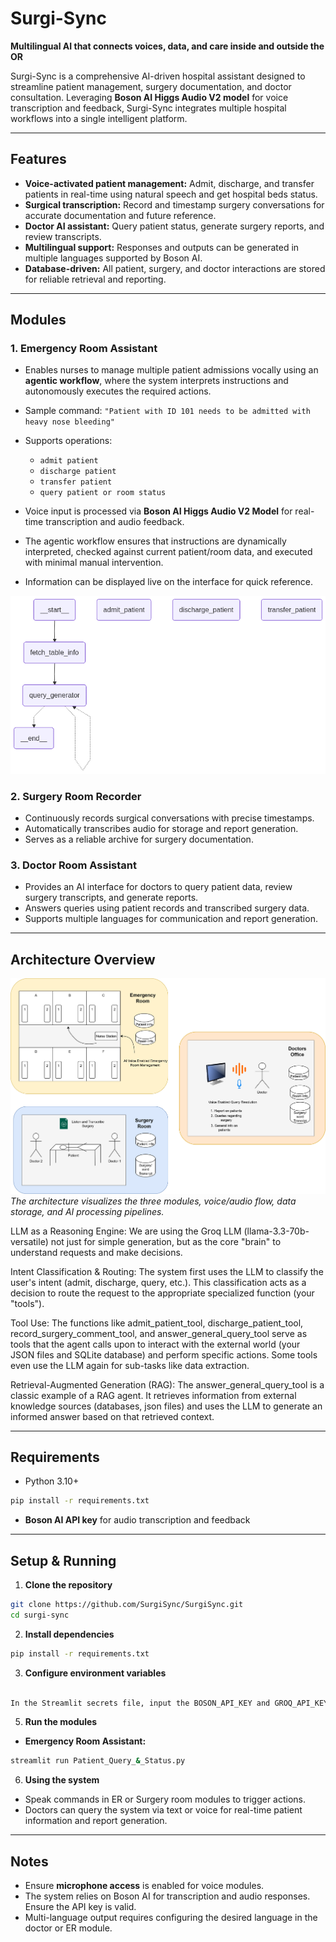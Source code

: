 # Surgi-Sync

**Multilingual AI that connects voices, data, and care inside and outside the OR**

Surgi-Sync is a comprehensive AI-driven hospital assistant designed to streamline patient management, surgery documentation, and doctor consultation. Leveraging **Boson AI Higgs Audio V2 model** for voice transcription and feedback, Surgi-Sync integrates multiple hospital workflows into a single intelligent platform.

---

## Features

* **Voice-activated patient management:** Admit, discharge, and transfer patients in real-time using natural speech and get hospital beds status.
* **Surgical transcription:** Record and timestamp surgery conversations for accurate documentation and future reference.
* **Doctor AI assistant:** Query patient status, generate surgery reports, and review transcripts.
* **Multilingual support:** Responses and outputs can be generated in multiple languages supported by Boson AI.
* **Database-driven:** All patient, surgery, and doctor interactions are stored for reliable retrieval and reporting.

---

## Modules

### 1. Emergency Room Assistant

* Enables nurses to manage multiple patient admissions vocally using an **agentic workflow**, where the system interprets instructions and autonomously executes the required actions.
* Sample command: `"Patient with ID 101 needs to be admitted with heavy nose bleeding"`
* Supports operations:

  * `admit patient`
  * `discharge patient`
  * `transfer patient`
  * `query patient or room status`
* Voice input is processed via **Boson AI Higgs Audio V2 Model** for real-time transcription and audio feedback.
* The agentic workflow ensures that instructions are dynamically interpreted, checked against current patient/room data, and executed with minimal manual intervention.
* Information can be displayed live on the interface for quick reference.

![Emergency Room Agent Setup](./media/output.png)

### 2. Surgery Room Recorder

* Continuously records surgical conversations with precise timestamps.
* Automatically transcribes audio for storage and report generation.
* Serves as a reliable archive for surgery documentation.

### 3. Doctor Room Assistant

* Provides an AI interface for doctors to query patient data, review surgery transcripts, and generate reports.
* Answers queries using patient records and transcribed surgery data.
* Supports multiple languages for communication and report generation.

---

## Architecture Overview

![Surgi-Sync Architecture](./media/BosonAIDIagram.png)
*The architecture visualizes the three modules, voice/audio flow, data storage, and AI processing pipelines.*

LLM as a Reasoning Engine: We are using the Groq LLM (llama-3.3-70b-versatile) not just for simple generation, but as the core "brain" to understand requests and make decisions.

Intent Classification & Routing: The system first uses the LLM to classify the user's intent (admit, discharge, query, etc.). This classification acts as a decision to route the request to the appropriate specialized function (your "tools").

Tool Use: The functions like admit_patient_tool, discharge_patient_tool, record_surgery_comment_tool, and answer_general_query_tool serve as tools that the agent calls upon to interact with the external world (your JSON files and SQLite database) and perform specific actions. Some tools even use the LLM again for sub-tasks like data extraction.

Retrieval-Augmented Generation (RAG): The answer_general_query_tool is a classic example of a RAG agent. It retrieves information from external knowledge sources (databases, json files) and uses the LLM to generate an informed answer based on that retrieved context.

---

## Requirements

* Python 3.10+

```bash
pip install -r requirements.txt
```

* **Boson AI API key** for audio transcription and feedback

---

## Setup & Running

1. **Clone the repository**

```bash
git clone https://github.com/SurgiSync/SurgiSync.git
cd surgi-sync
```

2. **Install dependencies**

```bash
pip install -r requirements.txt
```


3. **Configure environment variables**
```bash

In the Streamlit secrets file, input the BOSON_API_KEY and GROQ_API_KEY
```


5. **Run the modules**

* **Emergency Room Assistant:**

```bash
streamlit run Patient_Query_&_Status.py
```


6. **Using the system**

* Speak commands in ER or Surgery room modules to trigger actions.
* Doctors can query the system via text or voice for real-time patient information and report generation.

---

## Notes

* Ensure **microphone access** is enabled for voice modules.
* The system relies on Boson AI for transcription and audio responses. Ensure the API key is valid.
* Multi-language output requires configuring the desired language in the doctor or ER module.

